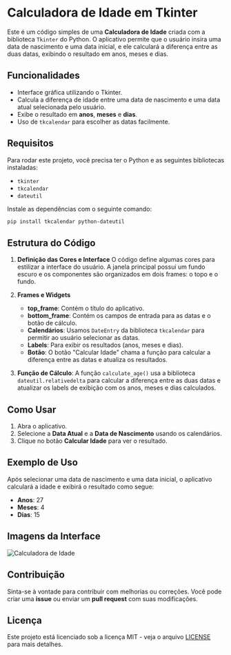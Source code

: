 # Calculadora de Idade em Tkinter

Este é um código simples de uma **Calculadora de Idade** criada com a biblioteca `Tkinter` do Python. O aplicativo permite que o usuário insira uma data de nascimento e uma data inicial, e ele calculará a diferença entre as duas datas, exibindo o resultado em anos, meses e dias.

## Funcionalidades

- Interface gráfica utilizando o Tkinter.
- Calcula a diferença de idade entre uma data de nascimento e uma data atual selecionada pelo usuário.
- Exibe o resultado em **anos**, **meses** e **dias**.
- Uso de `tkcalendar` para escolher as datas facilmente.

## Requisitos

Para rodar este projeto, você precisa ter o Python e as seguintes bibliotecas instaladas:

- `tkinter`
- `tkcalendar`
- `dateutil`

Instale as dependências com o seguinte comando:

```bash
pip install tkcalendar python-dateutil
```

## Estrutura do Código

1. **Definição das Cores e Interface**
   O código define algumas cores para estilizar a interface do usuário. A janela principal possui um fundo escuro e os componentes são organizados em dois frames: o topo e o fundo.

2. **Frames e Widgets**
   - **top_frame**: Contém o título do aplicativo.
   - **bottom_frame**: Contém os campos de entrada para as datas e o botão de cálculo.
   - **Calendários**: Usamos `DateEntry` da biblioteca `tkcalendar` para permitir ao usuário selecionar as datas.
   - **Labels**: Para exibir os resultados (anos, meses e dias).
   - **Botão**: O botão "Calcular Idade" chama a função para calcular a diferença entre as datas e atualiza os resultados.

3. **Função de Cálculo**:
   A função `calculate_age()` usa a biblioteca `dateutil.relativedelta` para calcular a diferença entre as duas datas e atualizar os labels de exibição com os anos, meses e dias calculados.

## Como Usar

1. Abra o aplicativo.
2. Selecione a **Data Atual** e a **Data de Nascimento** usando os calendários.
3. Clique no botão **Calcular Idade** para ver o resultado.

## Exemplo de Uso

Após selecionar uma data de nascimento e uma data inicial, o aplicativo calculará a idade e exibirá o resultado como segue:

- **Anos**: 27
- **Meses**: 4
- **Dias**: 15

## Imagens da Interface

![Calculadora de Idade](https://via.placeholder.com/600x400)

## Contribuição

Sinta-se à vontade para contribuir com melhorias ou correções. Você pode criar uma **issue** ou enviar um **pull request** com suas modificações.

## Licença

Este projeto está licenciado sob a licença MIT - veja o arquivo [LICENSE](LICENSE) para mais detalhes.